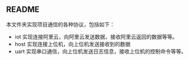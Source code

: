 ## README

本文件夹实现项目通信的各种协议，包括如下：

- iot 实现连接阿里云，向阿里云发送数据，接收阿里云返回的数据等等。
- host 实现连接上位机，向上位机发送接收到的数据
- uart 实现串口通信，向上位机发送日志信息，接收上位机的控制命令等等。

